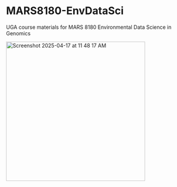 # MARS8180-EnvDataSci
UGA course materials for MARS 8180 Environmental Data Science in Genomics


<img width="379" alt="Screenshot 2025-04-17 at 11 48 17 AM" src="https://github.com/user-attachments/assets/97a67c43-2f7c-4ddf-b83f-b2331e80ac01" />
